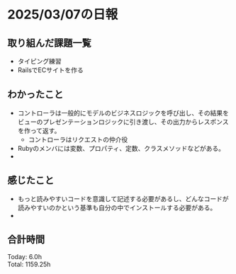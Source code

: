 # 2025/03/07の日報
## 取り組んだ課題一覧
* タイピング練習
*  RailsでECサイトを作る
## わかったこと
* コントローラは一般的にモデルのビジネスロジックを呼び出し、その結果をビューのプレゼンテーションロジックに引き渡し、その出力からレスポンスを作って返す。
  *  コントローラはリクエストの仲介役
* Rubyのメンバには変数、プロパティ、定数、クラスメソッドなどがある。
*   
## 感じたこと
* もっと読みやすいコードを意識して記述する必要があるし、どんなコードが読みやすいのかという基準も自分の中でインストールする必要がある。
* 
## 合計時間 
Today: 6.0h<br>
Total: 1159.25h
